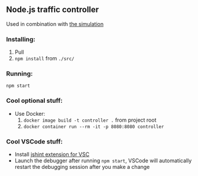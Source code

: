 ## Node.js traffic controller
Used in combination with [the simulation](https://github.com/pprotas/simulation)
### Installing:
1. Pull
2. `npm install` from `./src/`

### Running:
`npm start`

### Cool optional stuff:
* Use Docker:
  1. `docker image build -t controller .` from project root
  2. `docker container run --rm -it -p 8080:8080 controller`

### Cool VSCode stuff:
* Install [jshint extension for VSC](https://marketplace.visualstudio.com/items?itemName=dbaeumer.jshint)
* Launch the debugger after running `npm start`, VSCode will automatically restart the debugging session after you make a change
